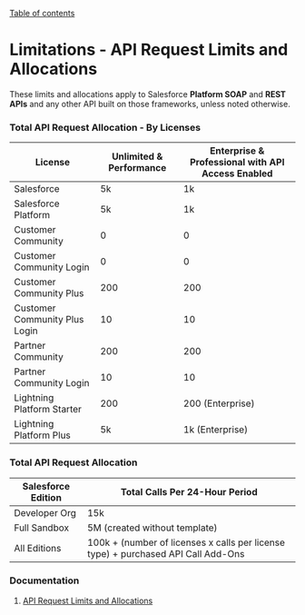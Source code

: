 [Table of contents](../Documentation.md)
# Limitations - API Request Limits and Allocations 

These limits and allocations apply to Salesforce **Platform SOAP** and **REST APIs** and any other API built on those frameworks, unless noted otherwise.

### Total API Request Allocation - By Licenses

| License | Unlimited & Performance | Enterprise & Professional with API Access Enabled |
|--|--|--|
|Salesforce|5k| 1k |
|Salesforce Platform|5k| 1k |
|Customer Community|0| 0 |
|Customer Community Login|0| 0 |
|Customer Community Plus|200| 200 |
|Customer Community Plus Login|10| 10 |
|Partner Community|200| 200 |
|Partner Community Login|10| 10 |
|Lightning Platform Starter|200| 200 (Enterprise)
|Lightning Platform Plus|5k| 1k (Enterprise)

### Total API Request Allocation
| Salesforce Edition | Total Calls Per 24-Hour Period |
|--|--|
| Developer Org | 15k|
| Full Sandbox | 5M (created without template) |
| All Editions | 100k + (number of licenses x calls per license type) + purchased API Call Add-Ons

### Documentation

1. [API Request Limits and Allocations](https://developer.salesforce.com/docs/atlas.en-us.246.0.salesforce_app_limits_cheatsheet.meta/salesforce_app_limits_cheatsheet/salesforce_app_limits_platform_api.htm)

